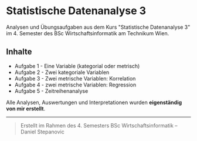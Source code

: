 # Statistische Datenanalyse 3
Analysen und Übungsaufgaben aus dem Kurs "Statistische Datenanalyse 3" im 4. Semester des BSc Wirtschaftsinformatik am Technikum Wien.

## Inhalte

- Aufgabe 1 - Eine Variable (kategorial oder metrisch)
- Aufgabe 2 - Zwei kategoriale Variablen
- Aufgabe 3 - Zwei metrische Variablen: Korrelation
- Aufgabe 4 - zwei metrische Variablen: Regression
- Aufgabe 5 - Zeitreihenanalyse

Alle Analysen, Auswertungen und Interpretationen wurden **eigenständig von mir erstellt**. 

---

> Erstellt im Rahmen des 4. Semesters BSc Wirtschaftsinformatik – Daniel Stepanovic
